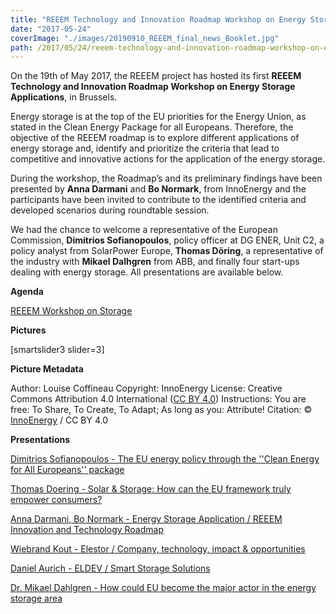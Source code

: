 ```yaml
---
title: "REEEM Technology and Innovation Roadmap Workshop on Energy Storage Applications"
date: "2017-05-24"
coverImage: "./images/20190910_REEEM_final_news_Booklet.jpg"
path: /2017/05/24/reeem-technology-and-innovation-roadmap-workshop-on-energy-storage-applications/
---
```


On the 19th of May 2017, the REEEM project has hosted its first **REEEM Technology and Innovation Roadmap Workshop on Energy Storage Applications**, in Brussels.

Energy storage is at the top of the EU priorities for the Energy Union, as stated in the Clean Energy Package for all Europeans. Therefore, the objective of the REEEM roadmap is to explore different applications of energy storage and, identify and prioritize the criteria that lead to competitive and innovative actions for the application of the energy storage.

During the workshop, the Roadmap’s and its preliminary findings have been presented by **Anna Darmani** and **Bo Normark**, from InnoEnergy and the participants have been invited to contribute to the identified criteria and developed scenarios during roundtable session.

We had the chance to welcome a representative of the European Commission, **Dimitrios Sofianopoulos**, policy officer at DG ENER, Unit C2, a policy analyst from SolarPower Europe, **Thomas Döring**, a representative of the industry with **Mikael Dalhgren** from ABB, and finally four start-ups dealing with energy storage. All presentations are available below.

**Agenda**

[REEEM Workshop on Storage](https://www.reeem.org/wp-content/uploads/2017/05/REEEM-Workshop-on-Storage_Agenda.pdf)

**Pictures**

\[smartslider3 slider=3\]

**Picture Metadata**

Author: Louise Coffineau Copyright: InnoEnergy License: Creative Commons Attribution 4.0 International ([CC BY 4.0](https://creativecommons.org/licenses/by/4.0/)) Instructions: You are free: To Share, To Create, To Adapt; As long as you: Attribute! Citation: © [InnoEnergy](http://www.innoenergy.com/) / CC BY 4.0

**Presentations**

[Dimitrios Sofianopoulos - The EU energy policy through the ''Clean Energy for All Europeans'' package](https://cloud.rl-institut.de/index.php/s/5rlqGlbnRW7oSbo)

[Thomas Doering - Solar & Storage: How can the EU framework truly empower consumers?](https://cloud.rl-institut.de/index.php/s/G5uob2KPvqQLyed)

[Anna Darmani, Bo Normark - Energy Storage Application / REEEM Innovation and Technology Roadmap](https://cloud.rl-institut.de/index.php/s/LG1XerzEyuk8zRO)

[Wiebrand Kout - Elestor / Company, technology, impact & opportunities](https://cloud.rl-institut.de/index.php/s/QV6KhTTw9Thmpl3)

[Daniel Aurich - ELDEV / Smart Storage Solutions](https://cloud.rl-institut.de/index.php/s/EllPopZ4qkA5WqE)

[Dr. Mikael Dahlgren - How could EU become the major actor in the energy storage area](https://cloud.rl-institut.de/index.php/s/dqPvA6A0wu7tWGh)
